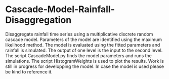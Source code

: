 # Cascade-Model-Rainfall-Disaggregation
Disaggregate rainfall time series using a multiplicative discrete random cascade model.
Parameters of the model are identified using the maximum likelihood method.
The model is evaluated using the fitted parameters and rainfall is simulated.
The output of one level is the input to the second level.
The script CascadeModel.py finds the model parameters and runs the simulations.
The script HistogramWeights is used to plot the results.
Work is still in progress for developping the model.
In case the model is used please be kind to reference it.
